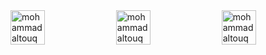 <div style="display: flex; justify-content: space-between;">
<img width="33%" src="https://github-readme-stats.vercel.app/api?username=mohammadaltouq&show_icons=true&locale=en" alt="mohammadaltouq" />
<img width="33%" src="https://github-readme-stats.vercel.app/api/top-langs?username=mohammadaltouq&show_icons=true&locale=en&layout=compact" alt="mohammadaltouq" />
<img width="33%" src="https://github-readme-streak-stats.herokuapp.com/?user=mohammadaltouq&" alt="mohammadaltouq" />
</div>
